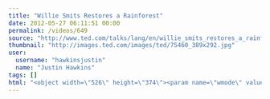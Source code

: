 ```yaml
---
title: "Willie Smits Restores a Rainforest"
date: 2012-05-27 06:11:51 00:00
permalink: /videos/649
source: "http://www.ted.com/talks/lang/en/willie_smits_restores_a_rainforest.html"
thumbnail: "http://images.ted.com/images/ted/75460_389x292.jpg"
user:
  username: "hawkinsjustin"
  name: "Justin Hawkins"
tags: []
html: "<object width=\"526\" height=\"374\"><param name=\"wmode\" value=\"transparent\"><param name=\"movie\" value=\"http://video.ted.com/assets/player/swf/EmbedPlayer.swf\"><param name=\"allowFullScreen\" value=\"true\"><param name=\"allowScriptAccess\" value=\"always\"><param name=\"wmode\" value=\"transparent\"><param name=\"bgColor\" value=\"#ffffff\"><param name=\"flashvars\" value=\"vh=288&amp;ap=0&amp;vu=http://download.ted.com/talks/WillieSmits_2009-320k.mp4&amp;su=http://images.ted.com/images/ted/tedindex/embed-posters/WillieSmits-2009.embed_thumbnail.jpg&amp;vw=512\"><embed src=\"http://video.ted.com/assets/player/swf/EmbedPlayer.swf\" pluginspace=\"http://www.macromedia.com/go/getflashplayer\" type=\"application/x-shockwave-flash\" wmode=\"transparent\" bgcolor=\"#ffffff\" width=\"526\" height=\"374\" allowfullscreen=\"true\" allowscriptaccess=\"always\" flashvars=\"vh=288&amp;ap=0&amp;vu=http://download.ted.com/talks/WillieSmits_2009-320k.mp4&amp;su=http://images.ted.com/images/ted/tedindex/embed-posters/WillieSmits-2009.embed_thumbnail.jpg&amp;vw=512\"></embed></object>"
---
```


